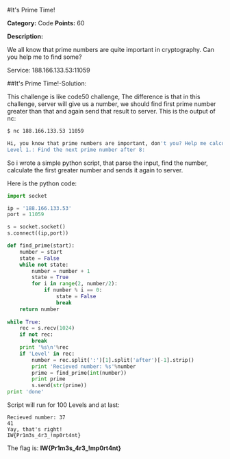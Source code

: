 #It's Prime Time!

**Category:** Code
**Points:** 60

**Description:**

We all know that prime numbers are quite important in cryptography. Can you help me to find some?

Service: 188.166.133.53:11059

##It's Prime Time!-Solution:

This challenge is like code50 challenge, The difference is that in this challenge, server will give us
a number, we should find first prime number greater than that and again send that result to server.
This is the output of nc:

```bash
$ nc 188.166.133.53 11059

Hi, you know that prime numbers are important, don't you? Help me calculating the next prime!
Level 1.: Find the next prime number after 8:
```

So i wrote a simple python script, that parse the input, find the number, calculate the first
greater number and sends it again to server.

Here is the python code:

```python
import socket

ip = '188.166.133.53'
port = 11059

s = socket.socket()
s.connect((ip,port))

def find_prime(start):
    number = start
    state = False
    while not state:
        number = number + 1
        state = True
        for i in range(2, number/2):
            if number % i == 0:
                state = False
                break
    return number
        
while True:
    rec = s.recv(1024)
    if not rec:
        break
    print '%s\n'%rec
    if 'Level' in rec:
        number = rec.split(':')[1].split('after')[-1].strip()
        print 'Recieved number: %s'%number
        prime = find_prime(int(number))
        print prime
        s.send(str(prime))
print 'done'
```

Script will run for 100 Levels and at last:

```
Recieved number: 37
41
Yay, that's right!
IW{Pr1m3s_4r3_!mp0rt4nt}

```

The flag is: **IW{Pr1m3s_4r3_!mp0rt4nt}**